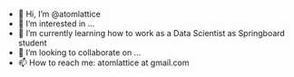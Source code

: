 - 👋 Hi, I’m @atomlattice
- 👀 I’m interested in ...
- 🌱 I’m currently learning how to work as a Data Scientist as Springboard student
- 💞️ I’m looking to collaborate on ...
- 📫 How to reach me: atomlattice at gmail.com

<!---
atomlattice/atomlattice is a ✨ special ✨ repository because its `README.md` (this file) appears on your GitHub profile.
You can click the Preview link to take a look at your changes.
--->
